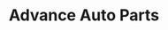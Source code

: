 ---
title: "Advance Auto Parts"
url: /spartanburg/advance-auto-parts-chesnee-highway/
shop: Autoteile
---